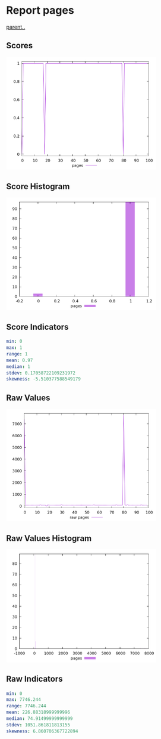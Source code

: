 # Report pages

[parent..](./..)  


## Scores

![score](./score.png)  

## Score Histogram

![hist](./hist.png)  

## Score Indicators

```yaml
min: 0
max: 1
range: 1
mean: 0.97
median: 1
stdev: 0.17058722109231972
skewness: -5.510377588549179

```

## Raw Values

![raw](./raw.png)  

## Raw Values Histogram

![raw hist](./raw_hist.png)  

## Raw Indicators

```yaml
min: 0
max: 7746.244
range: 7746.244
mean: 226.88318999999996
median: 74.91499999999999
stdev: 1051.861811813155
skewness: 6.860706367722894

```

<style>
  img {
    max-width: 80%;
  }
</style>
      
